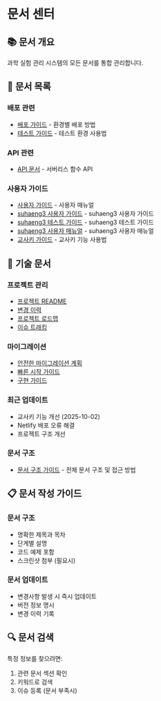 # 문서 센터

## 📚 문서 개요

과학 실험 관리 시스템의 모든 문서를 통합 관리합니다.

## 📖 문서 목록

### 배포 관련
- [배포 가이드](deployment/README.md) - 환경별 배포 방법
- [테스트 가이드](testing/README.md) - 테스트 환경 사용법

### API 관련
- [API 문서](api/README.md) - 서버리스 함수 API

### 사용자 가이드
- [사용자 가이드](user-guides/README.md) - 사용자 매뉴얼
- [suhaeng3 사용자 가이드](suhaeng3-user-guide.md) - suhaeng3 사용자 가이드
- [suhaeng3 테스트 가이드](suhaeng3-test-guide.md) - suhaeng3 테스트 가이드
- [suhaeng3 사용자 매뉴얼](suhaeng3-user-manual.md) - suhaeng3 사용자 매뉴얼
- [교사키 가이드](teacher-key-guide.md) - 교사키 기능 사용법

## 🔧 기술 문서

### 프로젝트 관리
- [프로젝트 README](../project/README.md)
- [변경 이력](../project/CHANGELOG.md)
- [프로젝트 로드맵](../project/ROADMAP.md)
- [이슈 트래킹](../project/ISSUES.md)

### 마이그레이션
- [안전한 마이그레이션 계획](../project/SAFE_MIGRATION_PLAN.md)
- [빠른 시작 가이드](../project/QUICK_START_GUIDE.md)
- [구현 가이드](../project/IMPLEMENTATION_GUIDE.md)

### 최근 업데이트
- 교사키 기능 개선 (2025-10-02)
- Netlify 배포 오류 해결
- 프로젝트 구조 개선

### 문서 구조
- [문서 구조 가이드](DOCUMENTATION_STRUCTURE.md) - 전체 문서 구조 및 접근 방법

## 📋 문서 작성 가이드

### 문서 구조
- 명확한 제목과 목차
- 단계별 설명
- 코드 예제 포함
- 스크린샷 첨부 (필요시)

### 문서 업데이트
- 변경사항 발생 시 즉시 업데이트
- 버전 정보 명시
- 변경 이력 기록

## 🔍 문서 검색

특정 정보를 찾으려면:
1. 관련 문서 섹션 확인
2. 키워드로 검색
3. 이슈 등록 (문서 부족시)